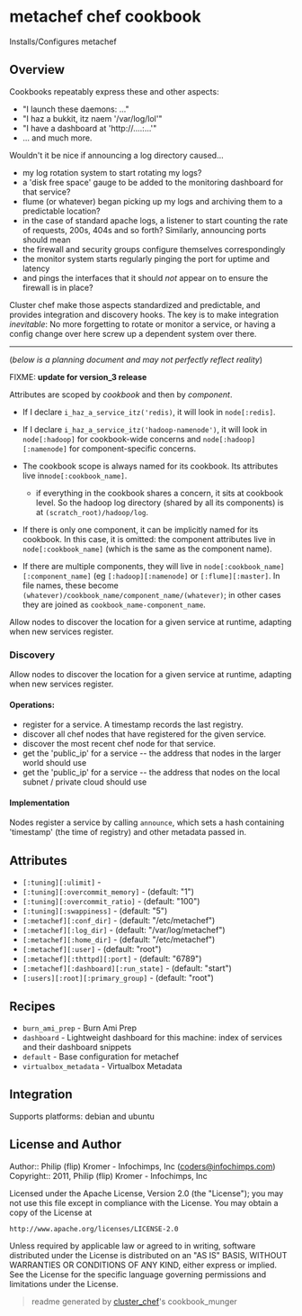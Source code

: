 # metachef chef cookbook

Installs/Configures metachef

## Overview

Cookbooks repeatably express these and other aspects:
* "I launch these daemons: ..."
* "I haz a bukkit, itz naem '/var/log/lol'"
* "I have a dashboard at 'http://....:...'"
* ... and much more.

Wouldn't it be nice if announcing a log directory caused...
  - my log rotation system to start rotating my logs?
  - a 'disk free space' gauge to be added to the monitoring dashboard for that service?
  - flume (or whatever) began picking up my logs and archiving them to a predictable location?
  - in the case of standard apache logs, a listener to start counting the rate of requests, 200s, 404s and so forth?
Similarly, announcing ports should mean
  - the firewall and security groups configure themselves correspondingly
  - the monitor system starts regularly pinging the port for uptime and latency 
  - and pings the interfaces that it should *not* appear on to ensure the firewall is in place?

Cluster chef make those aspects standardized and predictable, and provides integration and discovery hooks. The key is to make integration *inevitable*: No more forgetting to rotate or monitor a service, or having a config change over here screw up a dependent system over there.

__________________________________________________________________________

(*below is a planning document and may not perfectly reflect reality*)

FIXME: **update for version_3 release**

Attributes are scoped by *cookbook* and then by *component*.
* If I declare `i_haz_a_service_itz('redis)`, it will look in `node[:redis]`.
* If I declare `i_haz_a_service_itz('hadoop-namenode')`, it will look in `node[:hadoop]` for cookbook-wide concerns and `node[:hadoop][:namenode]` for component-specific concerns.

* The cookbook scope is always named for its cookbook. Its attributes live in`node[:cookbook_name]`.
  - if everything in the cookbook shares a concern, it sits at cookbook level. So the hadoop log directory (shared by all its components) is at `(scratch_root)/hadoop/log`.
* If there is only one component, it can be implicitly named for its cookbook. In this case, it is omitted: the component attributes live in `node[:cookbook_name]` (which is the same as the component name).
* If there are multiple components, they will live in `node[:cookbook_name][:component_name]` (eg `[:hadoop][:namenode]` or `[:flume][:master]`. In file names, these become `(whatever)/cookbook_name/component_name/(whatever)`; in other cases they are joined as `cookbook_name-component_name`.

Allow nodes to discover the location for a given service at runtime, adapting when new services register.

### Discovery

Allow nodes to discover the location for a given service at runtime, adapting
when new services register.

#### Operations:

* register for a service. A timestamp records the last registry.
* discover all chef nodes that have registered for the given service.
* discover the most recent chef node for that service.
* get the 'public_ip' for a service -- the address that nodes in the larger
  world should use
* get the 'public_ip' for a service -- the address that nodes on the local
  subnet / private cloud should use

#### Implementation

Nodes register a service by calling `announce`, which sets a hash containing
'timestamp' (the time of registry) and other metadata passed in. 

## Attributes

* `[:tuning][:ulimit]`         - 
* `[:tuning][:overcommit_memory]` -  (default: "1")
* `[:tuning][:overcommit_ratio]` -  (default: "100")
* `[:tuning][:swappiness]`     -  (default: "5")
* `[:metachef][:conf_dir]`        -  (default: "/etc/metachef")
* `[:metachef][:log_dir]`         -  (default: "/var/log/metachef")
* `[:metachef][:home_dir]`        -  (default: "/etc/metachef")
* `[:metachef][:user]`            -  (default: "root")
* `[:metachef][:thttpd][:port]`   -  (default: "6789")
* `[:metachef][:dashboard][:run_state]` -  (default: "start")
* `[:users][:root][:primary_group]`   -  (default: "root")

## Recipes 

* `burn_ami_prep`            - Burn Ami Prep
* `dashboard`                - Lightweight dashboard for this machine: index of services and their dashboard snippets
* `default`                  - Base configuration for metachef
* `virtualbox_metadata`      - Virtualbox Metadata
## Integration

Supports platforms: debian and ubuntu


## License and Author

Author::                Philip (flip) Kromer - Infochimps, Inc (<coders@infochimps.com>)
Copyright::             2011, Philip (flip) Kromer - Infochimps, Inc

Licensed under the Apache License, Version 2.0 (the "License");
you may not use this file except in compliance with the License.
You may obtain a copy of the License at

    http://www.apache.org/licenses/LICENSE-2.0

Unless required by applicable law or agreed to in writing, software
distributed under the License is distributed on an "AS IS" BASIS,
WITHOUT WARRANTIES OR CONDITIONS OF ANY KIND, either express or implied.
See the License for the specific language governing permissions and
limitations under the License.

> readme generated by [cluster_chef](http://github.com/infochimps/cluster_chef)'s cookbook_munger
